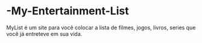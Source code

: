 # -My-Entertainment-List
MyList é um site para você colocar a lista de filmes, jogos, livros, series que você já entreteve em sua vida.
